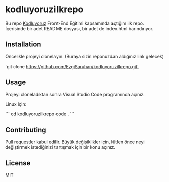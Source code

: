 # kodluyoruzilkrepo

Bu repo [Kodluyoruz](https://www.kodluyoruz.org/) Front-End Eğitimi kapsamında açtığım ilk repo. İçerisinde bir adet README dosyası, bir adet de index.html barındırıyor.

## Installation

Öncelikle projeyi clonelayın. (Buraya sizin reponuzdan aldığınız link gelecek)

´git clone https://github.com/EzgiSaruhan/kodluyoruzilkrepo.git´
## Usage

Projeyi cloneladıktan sonra Visual Studio Code programında açınız.

Linux için:

´´´
cd kodluyoruzilkrepo
code .
´´´

## Contributing


Pull requestler kabul edilir. Büyük değişiklikler için, lütfen önce neyi değiştirmek istediğinizi tartışmak için bir konu açınız.

## License

MIT


